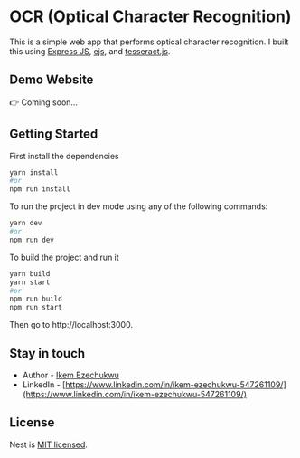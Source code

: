 # OCR (Optical Character Recognition)
This is a simple web app that performs optical character recognition. I built this using [Express JS](https://expressjs.com/), [ejs](https://ejs.co/), and [tesseract.js](https://github.com/naptha/tesseract.js).

## Demo Website
:point_right: Coming soon...

## Getting Started
First install the dependencies

```bash
yarn install
#or
npm run install
```

To run the project in dev mode using any of the following commands:

```bash
yarn dev
#or
npm run dev
```

To build the project and run it

```bash
yarn build
yarn start
#or
npm run build
npm run start
```

Then go to http://localhost:3000.

## Stay in touch

- Author - [Ikem Ezechukwu](ikem.ezechukwu@outlook.com)
- LinkedIn - [https://www.linkedin.com/in/ikem-ezechukwu-547261109/](https://www.linkedin.com/in/ikem-ezechukwu-547261109/)


## License

Nest is [MIT licensed](LICENSE).